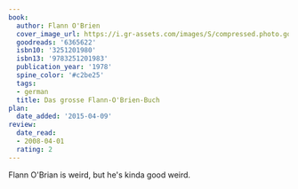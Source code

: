 ```yaml
---
book:
  author: Flann O'Brien
  cover_image_url: https://i.gr-assets.com/images/S/compressed.photo.goodreads.com/books/1337638442l/6365622._SY160_.jpg
  goodreads: '6365622'
  isbn10: '3251201980'
  isbn13: '9783251201983'
  publication_year: '1978'
  spine_color: '#c2be25'
  tags:
  - german
  title: Das grosse Flann-O'Brien-Buch
plan:
  date_added: '2015-04-09'
review:
  date_read:
  - 2008-04-01
  rating: 2
---
```

Flann O'Brian is weird, but he's kinda good weird.
